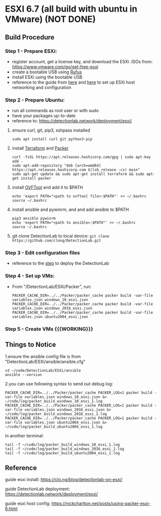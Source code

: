 # ESXI 6.7 (all build with ubuntu in VMware) (NOT DONE)
## Build Procedure
### Step 1 - Prepare ESXi:
- register account, get a license key, and download the ESXi .ISOs from: https://www.vmware.com/go/get-free-esxi
- create a bootable USB using [Rufus](https://rufus.ie/)
- install ESXi using the bootable USB
- reference to the guide from [here](https://clo.ng/blog/detectionlab-on-esxi/) and [here](https://nickcharlton.net/posts/using-packer-esxi-6.html) to set up ESXi host networking and configuration

### Step 2 - Prepare Ubuntu:
- run all commands as root user or with sudo
- have your packages up-to-date
- reference to: https://detectionlab.network/deployment/esxi/
1. ensure curl, git, pip3, sshpass installed
	```
	sudo apt install curl git python3-pip
	```
2. install [Terraform](https://www.terraform.io/downloads) and [Packer](https://www.packer.io/downloads)
	```	
	curl -fsSL https://apt.releases.hashicorp.com/gpg | sudo apt-key add -
	sudo apt-add-repository "deb [arch=amd64] https://apt.releases.hashicorp.com $(lsb_release -cs) main"
	sudo apt-get update && sudo apt-get install terraform && sudo apt-get install packer
	```
3. install [OVFTool](https://developer.vmware.com/web/tool/4.4.0/ovf) and add it to $PATH
	```
	echo 'export PATH="<path to ovftool file>:$PATH"' >> ~/.bashrc
	source ~/.bashrc
	```
4. install ansible and pywinrm, and and add ansible to $PATH
	```
	pip3 ansible pywinrm
	echo 'export PATH="<path to ansible>:$PATH"' >> ~/.bashrc
	source ~/.bashrc
	```
5. git clone DetectionLab to local device:
	`git clone https://github.com/clong/DetectionLab.git`

### Step 3 - Edit configuration files
- reference to the [step](https://detectionlab.network/deployment/esxi/#steps) to deploy the DetectionLab

### Step 4 - Set up VMs:
- From "<some dir>/DetectionLab/ESXi/Packer", run:
	```
	PACKER_CACHE_DIR=../../Packer/packer_cache packer build -var-file variables.json windows_10_esxi.json
	PACKER_CACHE_DIR=../../Packer/packer_cache packer build -var-file variables.json windows_2016_esxi.json
	PACKER_CACHE_DIR=../../Packer/packer_cache packer build -var-file variables.json ubuntu2004_esxi.json
	```

### Step 5 - Create VMs {{{WORKING}}}


## Things to Notice
1.ensure the ansible config file is from "DetectionLab/ESXi/ansible/ansible.cfg"
```
cd ~/code/DetectionLab/ESXi/ansible
ansible --version
```
2.you can use following syntax to send out debug log:
```
PACKER_CACHE_DIR=../../Packer/packer_cache PACKER_LOG=1 packer build -var-file variables.json windows_10_esxi.json &> ~/code/log/packer_build_windows_10_esxi_1.log
PACKER_CACHE_DIR=../../Packer/packer_cache PACKER_LOG=1 packer build -var-file variables.json windows_2016_esxi.json &> ~/code/log/packer_build_windows_2016_esxi_1.log
PACKER_CACHE_DIR=../../Packer/packer_cache PACKER_LOG=1 packer build -var-file variables.json ubuntu2004_esxi.json &> ~/code/log/packer_build_ubuntu2004_esxi_1.log
```
In another terminal: 
```
tail -f ~/code/log/packer_build_windows_10_esxi_1.log
tail -f ~/code/log/packer_build_windows_2016_esxi_1.log
tail -f ~/code/log/packer_build_ubuntu2004_esxi_1.log
```


## Reference 
guide esxi install: https://clo.ng/blog/detectionlab-on-esxi/

guide DetectionLab deployment: https://detectionlab.network/deployment/esxi/

guide esxi host config: https://nickcharlton.net/posts/using-packer-esxi-6.html

